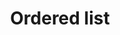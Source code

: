 ---
layout: pattern
categories: [patterns, list]
title: Ordered list
type: [detail-page]
permalink: /patterns/link/ordered-list/
overview: Use an ordered list when you need to display text in some ranking, hierarchy, or series of steps.
description: |
    Use an ordered list when you need to display text in some ranking, hierarchy, or series of steps.
    
usa-link: "https://designsystem.digital.gov/components/list/"
specification: |
    List should be constained to no more than 80ex in width for usable reading. It is also reccommended to give 20px margin on all sides.
list-type: ordered
### options: ordered, unordered
class: 
### option: include class: usa-list--unstyled to remove component style
list:
- item: Ordered list item
- item: Ordered list item
- item: Ordered list item
- item: Ordered list item
- item: Ordered list item
### list content 
yml: |
  
    list-type: ordered
    ### options: 
        ### ordered
        ### unordered
    class: 
    ### option:
        ### usa-list--unstyled: remove component style
    list:
     - item: Ordered list item
     - item: Ordered list item
     - item: Ordered list item
     - item: Ordered list item
    ### list content 

jekyll: |

  "{% include patterns/list/list-jk.md %}"
#spec:

### Paths to view design and code... 
## designimg: can be used to show an image of the design until a coded version can be created. The htmlpath & csspath should be located in the pattens folder. Read more about creating coded components in /docs/creating-patterns 
# designimg: 
htmlpath: patterns/list/list-ordered.md
csspath: patterns/list/index.scss
---